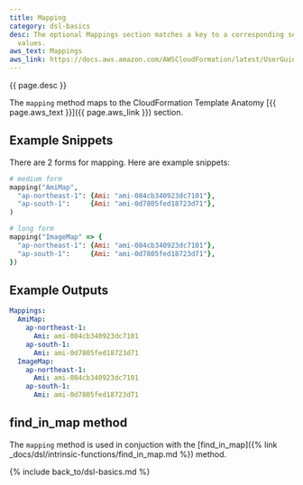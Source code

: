 ```yaml
---
title: Mapping
category: dsl-basics
desc: The optional Mappings section matches a key to a corresponding set of named
  values.
aws_text: Mappings
aws_link: https://docs.aws.amazon.com/AWSCloudFormation/latest/UserGuide/mappings-section-structure.html
---
```


{{ page.desc }}

The `mapping` method maps to the CloudFormation Template Anatomy [{{ page.aws_text }}]({{ page.aws_link }}) section.

## Example Snippets

There are 2 forms for mapping.  Here are example snippets:

```ruby
# medium form
mapping("AmiMap",
  "ap-northeast-1": {Ami: "ami-084cb340923dc7101"},
  "ap-south-1":     {Ami: "ami-0d7805fed18723d71"},
)

# long form
mapping("ImageMap" => {
  "ap-northeast-1": {Ami: "ami-084cb340923dc7101"},
  "ap-south-1":     {Ami: "ami-0d7805fed18723d71"},
})
```

## Example Outputs

```yaml
Mappings:
  AmiMap:
    ap-northeast-1:
      Ami: ami-084cb340923dc7101
    ap-south-1:
      Ami: ami-0d7805fed18723d71
  ImageMap:
    ap-northeast-1:
      Ami: ami-084cb340923dc7101
    ap-south-1:
      Ami: ami-0d7805fed18723d71
```

## find_in_map method

The `mapping` method is used in conjuction with the [find_in_map]({% link _docs/dsl/intrinsic-functions/find_in_map.md %}) method.

{% include back_to/dsl-basics.md %}


